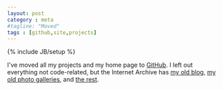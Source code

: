 ```yaml
---
layout: post
category : meta
#tagline: "Moved"
tags : [github,site,projects]
---
```

{% include JB/setup %}

I've moved all my projects and my home page to <a href="http://borsboom.github.io">GitHub</a>.  I left out everything not code-related, but the Internet Archive has [my old blog](http://web.archive.org/web/20130828131258/http://www.epiphyte.ca/weblog.html), [my old photo galleries](http://web.archive.org/web/20130828131258/http://www.epiphyte.ca/photos.html), and [the rest](http://web.archive.org/web/20130828131258/http://www.epiphyte.ca/).
